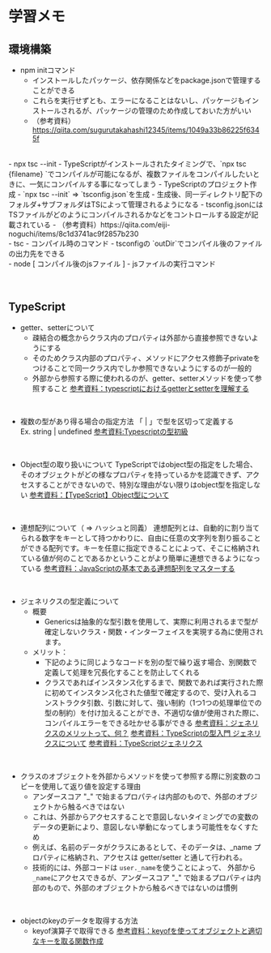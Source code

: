 # 学習メモ

## 環境構築
- npm initコマンド
  - インストールしたパッケージ、依存関係などをpackage.jsonで管理することができる
  - これらを実行せずとも、エラーになることはないし、パッケージもインストールされるが、パッケージの管理のため作成しておいた方がいい
  - （参考資料）https://qiita.com/sugurutakahashi12345/items/1049a33b86225f6345f
<br>
- npx tsc --init
  - TypeScriptがインストールされたタイミングで、`npx tsc {filename} `でコンパイルが可能になるが、複数ファイルをコンパイルしたいときに、一気にコンパイルする事になってしまう
  - TypeScriptのプロジェクト作成
  - `npx tsc --init` => `tsconfig.json`を生成
  - 生成後、同一ディレクトリ配下のフォルダ+サブフォルダはTSによって管理されるようになる
  - tsconfig.jsonにはTSファイルがどのようにコンパイルされるかなどをコントロールする設定が記載されている
  - （参考資料）https://qiita.com/eiji-noguchi/items/8c1d3741ac9f2857b230
<br>
- tsc  
  - コンパイル時のコマンド
  - tsconfigの `outDir`でコンパイル後のファイルの出力先をできる  
<br>
- node [ コンパイル後のjsファイル ]
  - jsファイルの実行コマンド

<br>
<br>
<br>

## TypeScript
- getter、setterについて
  - 疎結合の概念からクラス内のプロパティは外部から直接参照できないようにする  
  - そのためクラス内部のプロパティ、メソッドにアクセス修飾子privateをつけることで同一クラス内でしか参照できないようにするのが一般的
  - 外部から参照する際に使われるのが、getter、setterメソッドを使って参照すること
  [参考資料：typescriptにおけるgetterとsetterを理解する](https://qiita.com/kuropp/items/ebefeec110ea6a2beb62)
<br>

- 複数の型があり得る場合の指定方法
  「 | 」で型を区切って定義する  
  Ex. string | undefined
  [参考資料:Typescriptの型初級](https://qiita.com/uhyo/items/da21e2b3c10c8a03952f)
<br>

- Object型の取り扱いについて
  TypeScriptではobject型の指定をした場合、そのオブジェクトがどの様なプロパティを持っているかを認識できず、アクセスすることができないので、特別な理由がない限りはobject型を指定しない
  [参考資料：【TypeScript】Object型について](https://marsquai.com/a70497b9-805e-40a9-855d-1826345ca65f/1dc3824a-2ab9-471f-ad58-6226a37245ce/9a50771d-825f-4186-a56e-ba5f0d07b0e8/#h3-610a8202-f03c-4a07-8aa5-9a49e04cd316-0f4029b7-b51e-44a7-8832-8d590f35d917)

<br>

- 連想配列について（ => ハッシュと同義）
  連想配列とは、自動的に割り当てられる数字をキーとして持つかわりに、自由に任意の文字列を割り振ることができる配列です。キーを任意に指定できることによって、そこに格納されている値が何のことであるかということがより簡単に連想できるようになっている
  [参考資料：JavaScriptの基本である連想配列をマスターする](https://techplay.jp/column/528)


<br>

- ジェネリクスの型定義について
  - 概要
    - Genericsは抽象的な型引数を使用して、実際に利用されるまで型が確定しないクラス・関数・インターフェイスを実現する為に使用されます。
  - メリット：
    - 下記のように同じようなコードを別の型で繰り返す場合、別関数で定義して処理を冗長化することを防止してくれる
    - クラスであればインスタンス化するまで、関数であれば実行された際に初めてインスタンス化された値型で確定するので、受け入れるコンストラクタ引数、引数に対して、強い制約（1つ1つの処理単位での型の制約）を付け加えることができ、不適切な値が使用された際に、コンパイルエラーをできる吐かせる事ができる
[参考資料：ジェネリクスのメリットって、何？](https://zenn.dev/dowanna6/articles/63fdebe8dd167f)
[参考資料：TypeScriptの型入門 ジェネリクスについて](https://qiita.com/uhyo/items/e2fdef2d3236b9bfe74a#%E3%82%B8%E3%82%A7%E3%83%8D%E3%83%AA%E3%82%AF%E3%82%B9)
[参考資料：TypeScriptジェネリクス](https://qiita.com/tfrcm/items/cd8dafcc8ee4f824ccf5)

<br>

- クラスのオブジェクトを外部からメソッドを使って参照する際に別変数のコピーを使用して返り値を設定する理由
  - アンダースコア "_" で始まるプロパティは内部のもので、外部のオブジェクトから触るべきではない
  - これは、外部からアクセスすることで意図しないタイミングでの変数のデータの更新により、意図しない挙動になってしまう可能性をなくすため
  - 例えば、名前のデータがクラスにあるとして、そのデータは、_name プロパティに格納され、アクセスは getter/setter と通して行われる。
  - 技術的には、外部コードは `user._name`を使うことによって、 外部から`_name`にアクセスできるが、アンダースコア "_" で始まるプロパティは内部のもので、外部のオブジェクトから触るべきではないのは慣例

<br>

- objectのkeyのデータを取得する方法
  - keyof演算子で取得できる
    [参考資料：keyofを使ってオブジェクトと適切なキーを取る関数作成](https://negalog.com/typescript-keyof-generics/)
